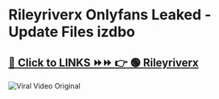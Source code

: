 
 # Rileyriverx Onlyfans Leaked - Update Files izdbo

## <h2><a href="https://clipsfans.com/Rileyriverx&ref=git">🔗 Click to LINKS ⏩⏩ 👉 🟢 Rileyriverx </a></h2>

<a href="https://clipsfans.com/Rileyriverx&ref=git" rel="nofollow" data-target="animated-image.originalLink"><img src="https://i.ibb.co.com/xMMVF88/686577567.gif" alt="Viral Video Original" style="max-width: 100%; display: inline-block;" data-target="animated-image.originalImage"></a>

